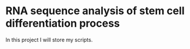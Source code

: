 # RNA sequence analysis of stem cell differentiation process

In this project I will store my scripts. 